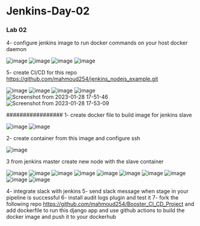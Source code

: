 # Jenkins-Day-02

### Lab 02

4- configure jenkins image to run docker commands on your host docker daemon

![image](https://user-images.githubusercontent.com/40915944/215272859-41336994-a422-4079-9ab8-53ce2edba385.png)
![image](https://user-images.githubusercontent.com/40915944/215272903-f1b71b7a-32fb-4734-bf97-3322e5fb90ea.png)
![image](https://user-images.githubusercontent.com/40915944/215272931-4d798bc4-2759-41fc-a635-f3f2ab430a03.png)
![image](https://user-images.githubusercontent.com/40915944/215273210-7f694cd3-456a-4d01-9b28-17402209b064.png)

5- create CI/CD for this repo https://github.com/mahmoud254/jenkins_nodejs_example.git

![image](https://user-images.githubusercontent.com/40915944/215273800-0638cd3e-edda-486f-9b7e-e18ddb2a37e6.png)
![image](https://user-images.githubusercontent.com/40915944/215273886-f25a6d14-e9f1-4e0f-b4c8-8c61ce2a3f4a.png)
![image](https://user-images.githubusercontent.com/40915944/215276015-f85d7046-2819-42d4-bcfe-deb84698e097.png)
![image](https://user-images.githubusercontent.com/40915944/215276059-f72be395-f05d-43ae-abcf-ae29ec37dd7b.png)
![Screenshot from 2023-01-28 17-51-46](https://user-images.githubusercontent.com/40915944/215354373-7f9ddf89-81f5-4686-ab51-1ef24147ec37.png)
![Screenshot from 2023-01-28 17-53-09](https://user-images.githubusercontent.com/40915944/215354383-71e761a9-85b6-4be3-9b17-2fe04c6e3529.png)


#################
1- create docker file to build image for jenkins slave

![image](https://user-images.githubusercontent.com/40915944/215832932-6ad62f2a-2cab-4419-b38a-669cb859f4b1.png)
![image](https://user-images.githubusercontent.com/40915944/215837654-9a8c2ec4-7224-4ad0-89e4-a45e055174cd.png)

2- create container from this image and configure ssh

![image](https://user-images.githubusercontent.com/40915944/215840377-bccc72cf-03bc-454b-b3f6-e72deefd4a87.png)

3 from jenkins master create new node with the slave container

![image](https://user-images.githubusercontent.com/40915944/215841757-6222e364-be7b-4f22-bc78-6a14e9219b2b.png)
![image](https://user-images.githubusercontent.com/40915944/215842233-e4400b10-2ac7-4f37-8795-65573ed8b5f3.png)
![image](https://user-images.githubusercontent.com/40915944/215842353-4d4c2221-2d18-4083-88ba-d0c6035a287f.png)
![image](https://user-images.githubusercontent.com/40915944/215842485-5ebcd2ea-9d02-44a0-a6fd-3e5bcf2aa345.png)
![image](https://user-images.githubusercontent.com/40915944/215842698-4c33c521-caef-4c0f-b289-893ec6d88003.png)
![image](https://user-images.githubusercontent.com/40915944/215843132-a7b3c629-32dd-434b-b40e-4741ae2c01bd.png)
![image](https://user-images.githubusercontent.com/40915944/215843674-6c6f62ae-b4b9-4728-9048-bab7c4fdbadc.png)
![image](https://user-images.githubusercontent.com/40915944/215843449-14475135-8423-458a-8597-5f5f1d0e6215.png)
![image](https://user-images.githubusercontent.com/40915944/215843508-8ba0518c-a067-4691-bc19-802e89afc840.png)
![image](https://user-images.githubusercontent.com/40915944/215843855-10c265ea-5694-480c-9ad8-9cb77dcdd182.png)

4- integrate slack with jenkins
5- send slack message when stage in your pipeline is successful
6- install audit logs plugin and test it
7- fork the following repo https://github.com/mahmoud254/Booster_CI_CD_Project and add dockerfile to run this django app and use github actions to build the docker image and push it to your dockerhub
